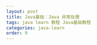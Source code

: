 ```yaml
---
layout: post
title: Java基础：Java 异常处理
tags: java learn 教程 Java基础教程
categories: java-learn
order: 9
---
```

